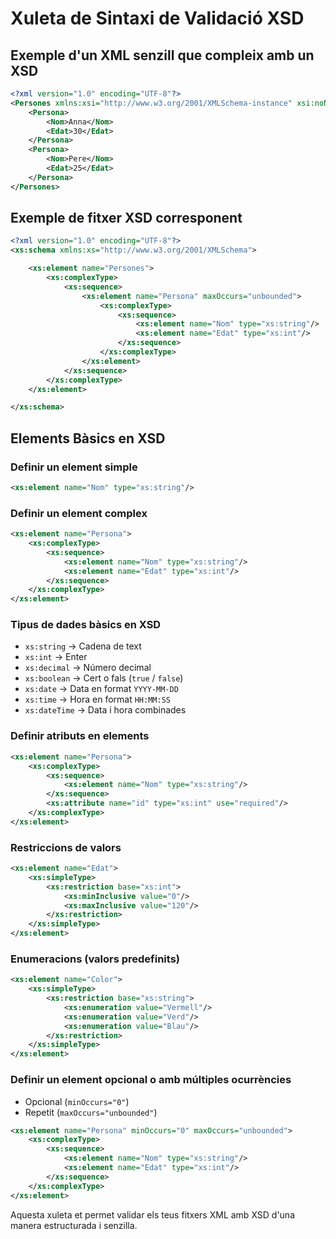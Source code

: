 # Xuleta de Sintaxi de Validació XSD

## Exemple d'un XML senzill que compleix amb un XSD

```xml
<?xml version="1.0" encoding="UTF-8"?>
<Persones xmlns:xsi="http://www.w3.org/2001/XMLSchema-instance" xsi:noNamespaceSchemaLocation="persones.xsd">
    <Persona>
        <Nom>Anna</Nom>
        <Edat>30</Edat>
    </Persona>
    <Persona>
        <Nom>Pere</Nom>
        <Edat>25</Edat>
    </Persona>
</Persones>
```

## Exemple de fitxer XSD corresponent

```xml
<?xml version="1.0" encoding="UTF-8"?>
<xs:schema xmlns:xs="http://www.w3.org/2001/XMLSchema">

    <xs:element name="Persones">
        <xs:complexType>
            <xs:sequence>
                <xs:element name="Persona" maxOccurs="unbounded">
                    <xs:complexType>
                        <xs:sequence>
                            <xs:element name="Nom" type="xs:string"/>
                            <xs:element name="Edat" type="xs:int"/>
                        </xs:sequence>
                    </xs:complexType>
                </xs:element>
            </xs:sequence>
        </xs:complexType>
    </xs:element>

</xs:schema>
```

## Elements Bàsics en XSD

### Definir un element simple
```xml
<xs:element name="Nom" type="xs:string"/>
```

### Definir un element complex
```xml
<xs:element name="Persona">
    <xs:complexType>
        <xs:sequence>
            <xs:element name="Nom" type="xs:string"/>
            <xs:element name="Edat" type="xs:int"/>
        </xs:sequence>
    </xs:complexType>
</xs:element>
```

### Tipus de dades bàsics en XSD
- `xs:string` → Cadena de text
- `xs:int` → Enter
- `xs:decimal` → Número decimal
- `xs:boolean` → Cert o fals (`true` / `false`)
- `xs:date` → Data en format `YYYY-MM-DD`
- `xs:time` → Hora en format `HH:MM:SS`
- `xs:dateTime` → Data i hora combinades

### Definir atributs en elements
```xml
<xs:element name="Persona">
    <xs:complexType>
        <xs:sequence>
            <xs:element name="Nom" type="xs:string"/>
        </xs:sequence>
        <xs:attribute name="id" type="xs:int" use="required"/>
    </xs:complexType>
</xs:element>
```

### Restriccions de valors
```xml
<xs:element name="Edat">
    <xs:simpleType>
        <xs:restriction base="xs:int">
            <xs:minInclusive value="0"/>
            <xs:maxInclusive value="120"/>
        </xs:restriction>
    </xs:simpleType>
</xs:element>
```

### Enumeracions (valors predefinits)
```xml
<xs:element name="Color">
    <xs:simpleType>
        <xs:restriction base="xs:string">
            <xs:enumeration value="Vermell"/>
            <xs:enumeration value="Verd"/>
            <xs:enumeration value="Blau"/>
        </xs:restriction>
    </xs:simpleType>
</xs:element>
```

### Definir un element opcional o amb múltiples ocurrències
- Opcional (`minOccurs="0"`)
- Repetit (`maxOccurs="unbounded"`)

```xml
<xs:element name="Persona" minOccurs="0" maxOccurs="unbounded">
    <xs:complexType>
        <xs:sequence>
            <xs:element name="Nom" type="xs:string"/>
            <xs:element name="Edat" type="xs:int"/>
        </xs:sequence>
    </xs:complexType>
</xs:element>
```

Aquesta xuleta et permet validar els teus fitxers XML amb XSD d'una manera estructurada i senzilla.
